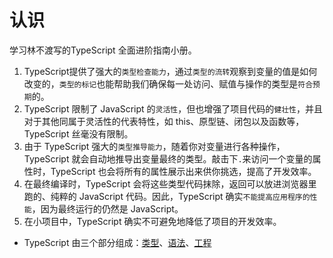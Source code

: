 # 认识

学习林不渡写的TypeScript 全面进阶指南小册。

1. TypeScript提供了强大的`类型检查能力`，通过`类型的流转`观察到变量的值是如何改变的，`类型的标记`也能帮助我们确保每一处访问、赋值与操作的类型是`符合预期`的。
2. TypeScript 限制了 JavaScript 的`灵活性`，但也增强了项目代码的`健壮性`，并且对于其他同属于灵活性的代表特性，如 this、原型链、闭包以及函数等，TypeScript 丝毫没有限制。
3. 由于 TypeScript 强大的`类型推导能力`，随着你对变量进行各种操作，TypeScript 就会自动地推导出变量最终的类型。敲击下`.`来访问一个变量的属性时，TypeScript 也会将所有的属性展示出来供你挑选，提高了开发效率。
4. 在最终编译时，TypeScript 会将这些类型代码抹除，返回可以放进浏览器里跑的、纯粹的 JavaScript 代码。因此，TypeScript 确实`不能提高应用程序的性能`，因为最终运行的仍然是 JavaScript。
5. 在小项目中，TypeScript 确实不可避免地降低了项目的开发效率。

- TypeScript 由三个部分组成：[类型](TypeScript/type.md)、[语法](TypeScript/syntax.md)、[工程](TypeScript/tsc.md)


